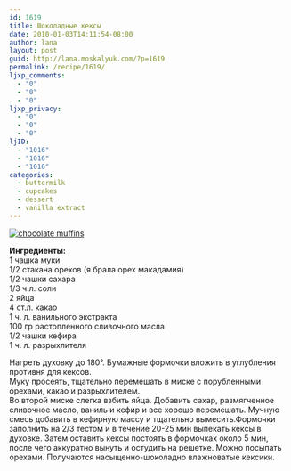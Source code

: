 ```yaml
---
id: 1619
title: Шоколадные кексы
date: 2010-01-03T14:11:54-08:00
author: lana
layout: post
guid: http://lana.moskalyuk.com/?p=1619
permalink: /recipe/1619/
ljxp_comments:
  - "0"
  - "0"
  - "0"
ljxp_privacy:
  - "0"
  - "0"
  - "0"
ljID:
  - "1016"
  - "1016"
  - "1016"
categories:
  - buttermilk
  - cupcakes
  - dessert
  - vanilla extract
---
```

<a class="flickr-image alignnone" title="chocolate muffins" href="http://www.flickr.com/photos/67405678@N00/4242252340/" target="_blank"><img src="http://farm3.static.flickr.com/2547/4242252340_b3668333e9.jpg" alt="chocolate muffins" /></a>

**Ингредиенты:**  
1 чашка муки  
1/2 стакана орехов (я брала орех макадамия)  
1/2 чашки сахара  
1/3 ч.л. соли  
2 яйца  
4 ст.л. какао  
1 ч. л. ванильного экстракта  
100 гр растопленного сливочного масла  
1/2 чашки кефира  
1 ч. л. разрыхлителя

Нагреть духовку до 180°. Бумажные формочки вложить в углубления противня для кексов.  
Муку просеять, тщательно перемешать в миске с порубленными орехами, какао и разрыхлителем.  
Во второй миске слегка взбить яйца. Добавить сахар, размягченное сливочное масло, ваниль и кефир и все хорошо перемешать. Мучную смесь добавить в кефирную массу и тщательно вымесить.Формочки заполнить на 2/3 тестом и в течение 20-25 мин выпекать кексы в духовке. Затем оставить кексы постоять в формочках около 5 мин, после чего аккуратно вынуть и остудить на решетке. Можно посыпать орехами. Получаются насыщенно-шоколадно влажноватые кексики.